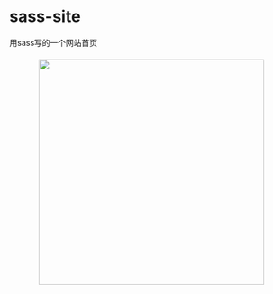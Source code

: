 # sass-site
用sass写的一个网站首页
<img src="http://ac-pfv5xzae.clouddn.com/4d2b81c219886def.png" style="display:block;width:400px;margin:20px auto;">
